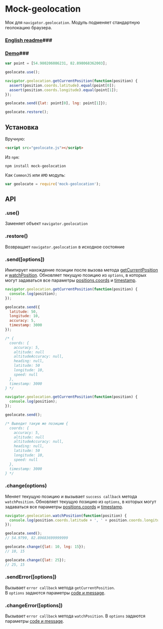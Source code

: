 # Mock-geolocation
Мок для ```navigator.geolocation```.
Модуль подменяет стандартную геолокацию браузера.

### [English readme](https://github.com/2gis/mock-geolocation/blob/master/README_EN.md)###

### [Demo](http://2gis.github.io/geolocate/)###

```javascript
var point = [54.980206086231, 82.898068362003];

geolocate.use();

navigator.geolocation.getCurrentPosition(function(position) {
  assert(position.coords.latitude).equal(point[0]);
  assert(position.coords.longitude).equal(point[1]);
});

geolocate.send({lat: point[0], lng: point[1]});

geolocate.restore();
```
## Установка
Вручную:
```html
<script src="geolocate.js"></script>
```
Из ```npm```:
```
npm install mock-geolocation
```
Как ```CommonJS``` или ```AMD``` модуль:
```javascript
var geolocate = require('mock-geolocation');
```
## API
### .use()
Заменяет объект ```navigator.geolocation```
### .restore()
Возвращает ```navigator.geolocation``` в исходное состояние
### .send([options])
Имитирует нахождение позиции после вызова метода [getCurrentPosition](https://developer.mozilla.org/en-US/docs/Web/API/Geolocation.getCurrentPosition) и [watchPosition](https://developer.mozilla.org/en-US/docs/Web/API/Geolocation.watchPosition).
Обновляет текущую позицию из ```options```, в которых могут задаваться все параметры [positions.coords](https://developer.mozilla.org/en-US/docs/Web/API/Coordinates) и [timestamp](https://developer.mozilla.org/en-US/docs/Web/API/Position.timestamp).
```javascript
navigator.geolocation.getCurrentPosition(function(position) {
  console.log(position);
});

geolocate.send({
  latitude: 50,
  longitude: 10,
  accuracy: 5,
  timestamp: 3000
});

/* {
  coords: {
    accuracy: 5,
    altitude: null
    altitudeAccuracy: null,
    heading: null,
    latitude: 50
    longitude: 10,
    speed: null
  },
  timestamp: 3000
} */

navigator.geolocation.getCurrentPosition(function(position) {
  console.log(position);
});

geolocate.send();

/* Выведит такую же позицию {
  coords: {
    accuracy: 5,
    altitude: null
    altitudeAccuracy: null,
    heading: null,
    latitude: 50
    longitude: 10,
    speed: null
  },
  timestamp: 3000
} */
```
### .change(options)
Меняет текущую позицию и вызывает ```success callback``` метода ```watchPosition```.
Обновляет текущую позицию из ```options```, в которых могут задаваться все параметры [positions.coords](https://developer.mozilla.org/en-US/docs/Web/API/Coordinates) и [timestamp](https://developer.mozilla.org/en-US/docs/Web/API/Position.timestamp).
```javascript
navigator.geolocation.watchPosition(function(position) {
  console.log(position.coords.latitude + ', ' + position.coords.longitude);
});

geolocate.send();
// 54.9799, 82.89683699999999

geolocate.change({lat: 10, lng: 15});
// 10, 15

geolocate.change({lat: 25});
// 25, 15
```
### .sendError([options])
Вызывает ```error callback``` метода ```getCurrentPosition```.  
В ```options``` задаются параметры [code и message](https://developer.mozilla.org/en-US/docs/Web/API/PositionError).
### .changeError([options])
Вызывает ```error callback``` метода ```watchPosition```.
В ```options``` задаются параметры [code и message](https://developer.mozilla.org/en-US/docs/Web/API/PositionError).
